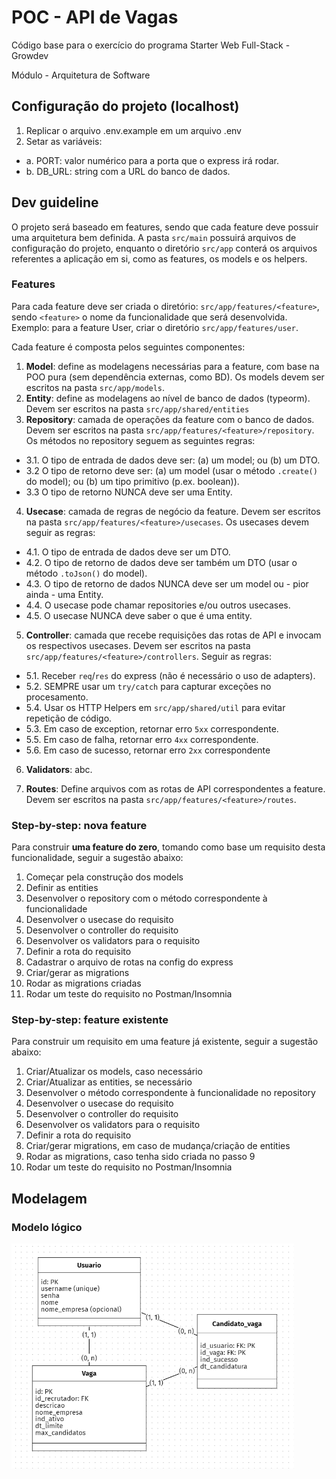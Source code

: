 # POC - API de Vagas

Código base para o exercício do programa Starter Web Full-Stack - Growdev

Módulo - Arquitetura de Software

## Configuração do projeto (localhost)

1. Replicar o arquivo .env.example em um arquivo .env
2. Setar as variáveis:

- a. PORT: valor numérico para a porta que o express irá rodar.
- b. DB_URL: string com a URL do banco de dados.

## Dev guideline

O projeto será baseado em features, sendo que cada feature deve possuir uma arquitetura bem definida. A pasta `src/main` possuirá arquivos de configuração do projeto, enquanto o diretório `src/app` conterá os arquivos referentes a aplicação em si, como as features, os models e os helpers.

### Features

Para cada feature deve ser criada o diretório: `src/app/features/<feature>`, sendo `<feature>` o nome da funcionalidade que será desenvolvida. Exemplo: para a feature User, criar o diretório `src/app/features/user`.

Cada feature é composta pelos seguintes componentes:

1. **Model**: define as modelagens necessárias para a feature, com base na POO pura (sem dependência externas, como BD). Os models devem ser escritos na pasta `src/app/models`.
2. **Entity**: define as modelagens ao nível de banco de dados (typeorm). Devem ser escritos na pasta `src/app/shared/entities`
3. **Repository**: camada de operações da feature com o banco de dados. Devem ser escritos na pasta `src/app/features/<feature>/repository`. Os métodos no repository seguem as seguintes regras:

- 3.1. O tipo de entrada de dados deve ser: (a) um model; ou (b) um DTO.
- 3.2 O tipo de retorno deve ser: (a) um model (usar o método `.create()` do model); ou (b) um tipo primitivo (p.ex. boolean)).
- 3.3 O tipo de retorno NUNCA deve ser uma Entity.

4. **Usecase**: camada de regras de negócio da feature. Devem ser escritos na pasta `src/app/features/<feature>/usecases`. Os usecases devem seguir as regras:

- 4.1. O tipo de entrada de dados deve ser um DTO.
- 4.2. O tipo de retorno de dados deve ser também um DTO (usar o método `.toJson()` do model).
- 4.3. O tipo de retorno de dados NUNCA deve ser um model ou - pior ainda - uma Entity.
- 4.4. O usecase pode chamar repositories e/ou outros usecases.
- 4.5. O usecase NUNCA deve saber o que é uma entity.

5. **Controller**: camada que recebe requisições das rotas de API e invocam os respectivos usecases. Devem ser escritos na pasta `src/app/features/<feature>/controllers`. Seguir as regras:

- 5.1. Receber `req`/`res` do express (não é necessário o uso de adapters).
- 5.2. SEMPRE usar um `try/catch` para capturar exceções no procesamento.
- 5.4. Usar os HTTP Helpers em `src/app/shared/util` para evitar repetição de código.
- 5.3. Em caso de exception, retornar erro `5xx` correspondente.
- 5.5. Em caso de falha, retornar erro `4xx` correspondente.
- 5.6. Em caso de sucesso, retornar erro `2xx` correspondente

6. **Validators**: abc.

7. **Routes**: Define arquivos com as rotas de API correspondentes a feature. Devem ser escritos na pasta `src/app/features/<feature>/routes`.

### Step-by-step: nova feature

Para construir **uma feature do zero**, tomando como base um requisito desta funcionalidade, seguir a sugestão abaixo:

1. Começar pela construção dos models
2. Definir as entities
3. Desenvolver o repository com o método correspondente à funcionalidade
4. Desenvolver o usecase do requisito
5. Desenvolver o controller do requisito
6. Desenvolver os validators para o requisito
7. Definir a rota do requisito
8. Cadastrar o arquivo de rotas na config do express
9. Criar/gerar as migrations
10. Rodar as migrations criadas
11. Rodar um teste do requisito no Postman/Insomnia

### Step-by-step: feature existente

Para construir um requisito em uma feature já existente, seguir a sugestão abaixo:

1. Criar/Atualizar os models, caso necessário
2. Criar/Atualizar as entities, se necessário
3. Desenvolver o método correspondente à funcionalidade no repository
4. Desenvolver o usecase do requisito
5. Desenvolver o controller do requisito
6. Desenvolver os validators para o requisito
7. Definir a rota do requisito
8. Criar/gerar migrations, em caso de mudança/criação de entities
9. Rodar as migrations, caso tenha sido criada no passo 9
10. Rodar um teste do requisito no Postman/Insomnia

## Modelagem

### Modelo lógico

<img src="docs/database/logical.png" height=360 alt="Modelo logico" />

